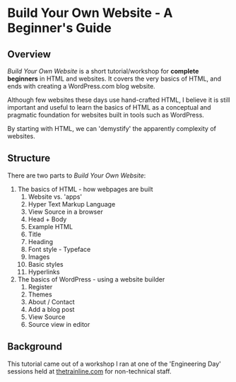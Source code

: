 Build Your Own Website - A Beginner's Guide
===========================================

Overview
--------

*Build Your Own Website* is a short tutorial/workshop for **complete beginners** in HTML and websites. It covers the very basics of HTML, and ends with creating a WordPress.com blog website.

Although few websites these days use hand-crafted HTML, I believe it is still important and useful to learn the basics of HTML as a conceptual and pragmatic foundation for websites built in tools such as WordPress.

By starting with HTML, we can 'demystify' the apparently complexity of websites.

Structure
---------

There are two parts to *Build Your Own Website*:

1. The basics of HTML - how webpages are built
    1. Website vs. 'apps'
    1. Hyper Text Markup Language
    1. View Source in a browser
    1. Head + Body
    1. Example HTML
    1. Title 
    1. Heading
    1. Font style - Typeface
    1. Images
    1. Basic styles
    1. Hyperlinks
1. The basics of WordPress - using a website builder
    1. Register
    1. Themes
    1. About / Contact
    1. Add a blog post
    1. View Source
    1. Source view in editor


Background
----------

This tutorial came out of a workshop I ran at one of the 'Engineering Day' sessions held at [thetrainline.com](http://engineering.thetrainline.com/) for non-technical staff. 